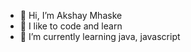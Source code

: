 - 👋 Hi, I’m Akshay Mhaske
- 👀 I like to code and learn 
- 🌱 I’m currently learning java, javascript

<!---
akshaymh20/akshaymh20 is a ✨ special ✨ repository because its `README.md` (this file) appears on your GitHub profile.
You can click the Preview link to take a look at your changes.
--->

